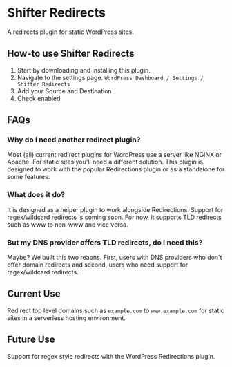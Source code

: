 # Shifter Redirects

A redirects plugin for static WordPress sites.

## How-to use Shifter Redirects

1. Start by downloading and installing this plugin.
2. Navigate to the settings page. `WordPress Dashboard / Settings / Shifter Redirects`
3. Add your Source and Destination
4. Check enabled



## FAQs

### Why do I need another redirect plugin?

Most (all) current redirect plugins for WordPress use a server like NGINX or Apache. For static sites you'll need a different solution. This plugin is designed to work with the popular Redirections plugin or as a standalone for some features.

### What does it do?

It is designed as a helper plugin to work alongside Redirections. Support for regex/wildcard redirects is coming soon. For now, it supports TLD redirects such as www to non-www and vice versa.

### But my DNS provider offers TLD redirects, do I need this?

Maybe? We built this two reaons. First, users with DNS providers who don't offer domain redirects and second, users who need support for regex/wildcard redirects.

## Current Use
Redirect top level domains such as `example.com` to `www.example.com` for static sites in a serverless hosting environment.

## Future Use
Support for regex style redirects with the WordPress Redirections plugin.
